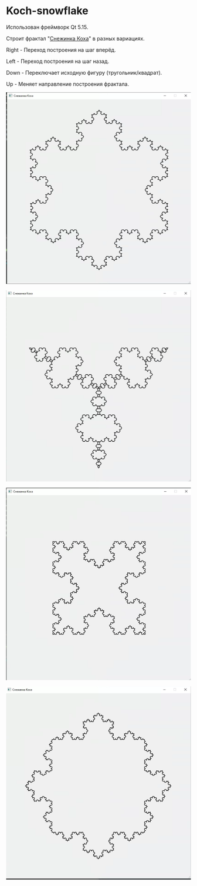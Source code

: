 # Koch-snowflake
Использован фреймворк Qt 5.15.

Строит фрактал "<a href="https://ru.wikipedia.org/wiki/%D0%9A%D1%80%D0%B8%D0%B2%D0%B0%D1%8F_%D0%9A%D0%BE%D1%85%D0%B0">Снежинка Коха</a>" в разных вариациях.

Right - Переход построения на шаг вперёд.

Left - Переход построения на шаг назад.

Down - Переключает исходную фигуру (тругольник/квадрат).

Up - Меняет направление построения фрактала.

![](https://github.com/IlyaVir/Koch-snowflake/blob/main/Screenshots/Koch_0.png)

![](https://github.com/IlyaVir/Koch-snowflake/blob/main/Screenshots/Koch_1.png)

![](https://github.com/IlyaVir/Koch-snowflake/blob/main/Screenshots/Koch_2.png)

![](https://github.com/IlyaVir/Koch-snowflake/blob/main/Screenshots/Koch_3.png)
